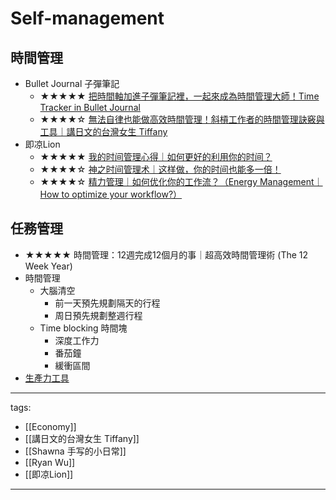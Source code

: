 # Self-management

## 時間管理
* Bullet Journal 子彈筆記
  * ★★★★★ [把時間軸加進子彈筆記裡，一起來成為時間管理大師！Time Tracker in Bullet Journal](https://youtu.be/FxvdEqRJEMU)
  * ★★★★☆ [無法自律也能做高效時間管理！斜槓工作者的時間管理訣竅與工具｜講日文的台灣女生 Tiffany](https://youtu.be/rXypniB_mI0)
* 即凉Lion
  * ★★★★★ [我的时间管理心得｜如何更好的利用你的时间？](https://youtu.be/BwK89fZszyk)
  * ★★★★☆ [神之时间管理术｜这样做，你的时间也能多一倍！](https://youtu.be/O6u_BuXpu7Q)
  * ★★★★☆ [精力管理｜如何优化你的工作流？（Energy Management｜How to optimize your workflow?）](https://youtu.be/8R_9cAvzDcU)

## 任務管理
* ★★★★★ 時間管理：12週完成12個月的事｜超高效時間管理術 (The 12 Week Year) 
* 時間管理
  * 大腦清空
    * 前一天預先規劃隔天的行程
    * 周日預先規劃整週行程
  * Time blocking 時間塊
    * 深度工作力
    * 番茄鐘
    * 緩衝區間
* [生產力工具](Knowledge/Science/Technology/Productivity%20Tools.md)

---
tags:
  - [[Economy]]
  - [[講日文的台灣女生 Tiffany]]
  - [[Shawna 手写的小日常]]
  - [[Ryan Wu]]
  - [[即凉Lion]]
  
---